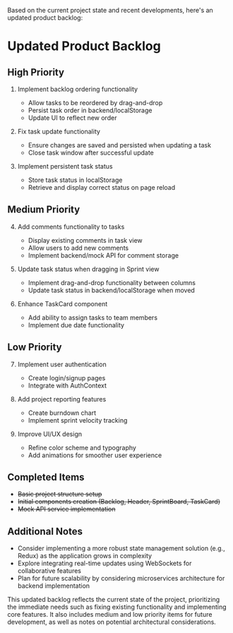 Based on the current project state and recent developments, here's an updated product backlog:

# Updated Product Backlog

## High Priority

1. Implement backlog ordering functionality
   - Allow tasks to be reordered by drag-and-drop
   - Persist task order in backend/localStorage
   - Update UI to reflect new order

2. Fix task update functionality
   - Ensure changes are saved and persisted when updating a task
   - Close task window after successful update

3. Implement persistent task status
   - Store task status in localStorage
   - Retrieve and display correct status on page reload

## Medium Priority

4. Add comments functionality to tasks
   - Display existing comments in task view
   - Allow users to add new comments
   - Implement backend/mock API for comment storage

5. Update task status when dragging in Sprint view
   - Implement drag-and-drop functionality between columns
   - Update task status in backend/localStorage when moved

6. Enhance TaskCard component
   - Add ability to assign tasks to team members
   - Implement due date functionality

## Low Priority

7. Implement user authentication
   - Create login/signup pages
   - Integrate with AuthContext

8. Add project reporting features
   - Create burndown chart
   - Implement sprint velocity tracking

9. Improve UI/UX design
   - Refine color scheme and typography
   - Add animations for smoother user experience

## Completed Items

- ~~Basic project structure setup~~
- ~~Initial components creation (Backlog, Header, SprintBoard, TaskCard)~~
- ~~Mock API service implementation~~

## Additional Notes

- Consider implementing a more robust state management solution (e.g., Redux) as the application grows in complexity
- Explore integrating real-time updates using WebSockets for collaborative features
- Plan for future scalability by considering microservices architecture for backend implementation

This updated backlog reflects the current state of the project, prioritizing the immediate needs such as fixing existing functionality and implementing core features. It also includes medium and low priority items for future development, as well as notes on potential architectural considerations.